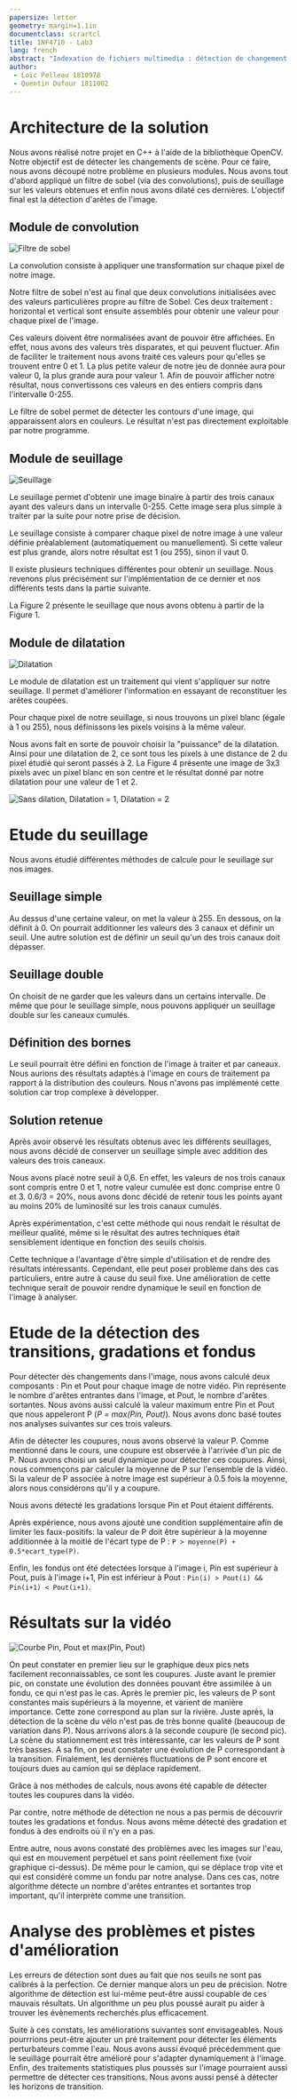 ```yaml
---
papersize: letter
geometry: margin=1.1in
documentclass: scrartcl
title: INF4710 - Lab3
lang: french
abstract: "Indexation de fichiers multimedia : détection de changement de scène."
author:
 - Loïc Pelleau 1810978
 - Quentin Dufour 1811002
---
```


# Architecture de la solution

Nous avons réalisé notre projet en C++ à l'aide de la bibliothèque OpenCV. Notre objectif est de détecter les 
changements de scène. Pour ce faire, nous avons découpé notre problème en plusieurs modules. Nous avons tout d'abord
appliqué un filtre de sobel (via des convolutions), puis de seuillage sur les valeurs obtenues et enfin nous avons dilaté
ces dernières. L'objectif final est la détection d'arêtes de l'image.

## Module de convolution

![Filtre de sobel](sobel.png)

La convolution consiste à appliquer une transformation sur chaque pixel de notre image.

Notre filtre de sobel n'est au final que deux convolutions initialisées avec des valeurs particulières propre au filtre 
de Sobel. Ces deux traitement : horizontal et vertical sont ensuite assemblés pour obtenir une valeur pour chaque pixel 
de l'image.

Ces valeurs doivent être normalisées avant de pouvoir être affichées. En effet, nous avons des valeurs très disparates,
et qui peuvent fluctuer.
Afin de faciliter le traitement nous avons traité ces valeurs pour qu'elles se trouvent entre 0 et 1. 
La plus petite valeur de notre jeu de donnée aura pour valeur 0, la plus grande aura pour valeur 1.
Afin de pouvoir afficher notre résultat, nous convertissons ces valeurs en des entiers compris dans l'intervalle 0-255.

Le filtre de sobel permet de détecter les contours d'une image, qui apparaissent alors en couleurs.
Le résultat n'est pas directement exploitable par notre programme. 

## Module de seuillage

![Seuillage](seuillage.png)

Le seuillage permet d'obtenir une image binaire à partir des trois canaux ayant des valeurs dans un intervalle 0-255.
Cette image sera plus simple à traiter par la suite pour notre prise de décision.

Le seuillage consiste à comparer chaque pixel de notre image à une valeur définie préalablement (automatiquement ou 
manuellement). Si cette valeur est plus grande, alors notre résultat est 1 (ou 255), sinon il vaut 0. 

Il existe plusieurs techniques différentes pour obtenir un seuillage.
Nous revenons plus précisément sur l'implémentation de ce dernier et nos différents tests dans la partie suivante.

La Figure 2 présente le seuillage que nous avons obtenu à partir de la Figure 1.

## Module de dilatation

![Dilatation](dilatation.png)

Le module de dilatation est un traitement qui vient s'appliquer sur notre seuillage. Il permet d'améliorer l'information
en essayant de reconstituer les arêtes coupées.

Pour chaque pixel de notre seuillage, si nous trouvons un pixel blanc (égale à 1 ou 255), nous définissons les pixels
voisins à la même valeur. 

Nous avons fait en sorte de pouvoir choisir la "puissance" de la dilatation. Ainsi pour une
dilatation de 2, ce sont tous les pixels à une distance de 2 du pixel étudié qui seront passés à 2.
La Figure 4 présente une image de 3x3 pixels avec un pixel blanc en son centre et le résultat donné par notre dilatation
pour une valeur de 1 et 2.

![Sans dilation, Dilatation  = 1, Dilatation = 2](dilatation3.png)


# Etude du seuillage

Nous avons étudié différentes méthodes de calcule pour le seuillage sur nos images.  

## Seuillage simple

Au dessus d'une certaine valeur, on met la valeur à 255. En dessous, on la définit à 0.
On pourrait additionner les valeurs des 3 canaux et définir un seuil.
Une autre solution est de définir un seuil qu'un des trois canaux doit dépasser.

## Seuillage double

On choisit de ne garder que les valeurs dans un certains intervalle. 
De même que pour le seuillage simple, nous pouvons appliquer un seuillage double sur les caneaux cumulés.

## Définition des bornes

Le seuil pourrait être défini en fonction de l'image à traiter et par caneaux. 
Nous aurions des résultats adaptés à l'image en cours de traitement pa rapport à la distribution des couleurs. 
Nous n'avons pas implémenté cette solution car trop complexe à développer.

## Solution retenue

Après avoir observé les résultats obtenus avec les différents seuillages, nous avons décidé de conserver un seuillage simple avec addition des valeurs des trois caneaux.

Nous avons placé notre seuil à 0,6. En effet, les valeurs de nos trois canaux sont compris entre 0 et 1, notre valeur cumulée est donc comprise entre 0 et 3. 0.6/3 = 20%, nous avons donc décidé de retenir tous les points ayant au moins 20% de luminosité sur les trois canaux cumulés.

Après expérimentation, c'est cette méthode qui nous rendait le résultat de meilleur qualité, même si le résultat des autres techniques était sensiblement identique en fonction des seuils choisis.

Cette technique a l'avantage d'être simple d'utilisation et de rendre des résultats intéressants. Cependant, elle peut poser problème dans des cas particuliers, entre autre à cause du seuil fixe. Une amélioration de cette technique serait de pouvoir rendre dynamique le seuil en fonction de l'image à analyser.

Etude de la détection des transitions, gradations et fondus
===========================================================

Pour détecter des changements dans l'image, nous avons calculé deux composants : Pin et Pout pour chaque image de notre vidéo. 
Pin représente le nombre d'arêtes entrantes dans l'image, et Pout, le nombre d'arêtes sortantes. Nous avons aussi calculé la valeur maximum entre Pin et Pout que nous appeleront P (*P = max(Pin, Pout)*).
Nous avons donc basé toutes nos analyses suivantes sur ces trois valeurs.

Afin de détecter les coupures, nous avons observé la valeur P.
Comme mentionné dans le cours, une coupure est observée à l'arrivée d'un pic de P.
Nous avons choisi un seuil dynamique pour détecter ces coupures.
Ainsi, nous commençons par calculer la moyenne de P sur l'ensemble de la vidéo.
Si la valeur de P associée à notre image est supérieur à 0.5 fois la moyenne, alors nous considérons qu'il y a coupure.

Nous avons détecté les gradations lorsque Pin et Pout étaient différents. 

Après expérience, nous avons ajouté une condition supplémentaire afin de limiter les faux-positifs: la valeur de P doit être supérieur à la moyenne additionnée à la moitié de l'écart type de P : `P > moyenne(P) + 0.5*ecart_type(P)`.

Enfin, les fondus ont été detectées lorsque à l'image i, Pin est supérieur à Pout, puis à l'image i+1, Pin est inférieur à Pout : `Pin(i) > Pout(i) && Pin(i+1) < Pout(i+1)`.


Résultats sur la vidéo
======================

![Courbe Pin, Pout et max(Pin, Pout)](Graph.png)

On peut constater en premier lieu sur le graphique deux pics nets facilement reconnaissables, ce sont les coupures. Juste avant le premier pic, on constate une évolution des données pouvant être assimilée à un fondu, ce qui n'est pas le cas. Après le premier pic, les valeurs de P sont constantes mais supérieurs à la moyenne, et varient de manière importance. Cette zone correspond au plan sur la rivière. Juste après, la détection de la scène du vélo n'est pas de très bonne qualité (beaucoup de variation dans P). Nous arrivons alors à la seconde coupure (le second pic). La scène du stationnement est très intéressante, car les valeurs de P sont très basses. A sa fin, on peut constater une évolution de P correspondant à la transition. Finalement, les dernières fluctuations de P sont encore et toujours dues au camion qui se déplace rapidement.

Grâce à nos méthodes de calculs, nous avons été capable de détecter toutes les coupures dans la vidéo.  

Par contre, notre méthode de détection ne nous a pas permis de découvrir toutes les gradations et fondus.
Nous avons même détecté des gradation et fondus à des endroits où il n'y en a pas. 

Entre autre, nous avons constaté des problèmes avec les images sur l'eau, qui est en mouvement perpétuel et sans point réellement fixe (voir graphique ci-dessus). De même pour le camion, qui se déplace trop vite et qui est considéré comme un fondu par notre analyse. Dans ces cas, notre algorithme détecte un nombre d'arêtes entrantes et sortantes trop important, qu'il interprète comme une transition.

# Analyse des problèmes et pistes d'amélioration

Les erreurs de détection sont dues au fait que nos seuils ne sont pas calibrés à la perfection. 
Ce dernier manque alors un peu de précision. 
Notre algorithme de détection est lui-même peut-être aussi coupable de ces mauvais résultats. 
Un algorithme un peu plus poussé aurait pu aider à trouver les évènements recherchés plus efficacement.

Suite à ces constats, les améliorations suivantes sont envisageables.
Nous pourrrions peut-être ajouter un pré traitement pour détecter les éléments perturbateurs comme l'eau.
Nous avons aussi évoqué précédemment que le seuillage pourrait être amélioré pour s'adapter dynamiquement à l'image.
Enfin, des traitements statistiques plus poussés sur l'image pourraient aussi permettre de détecter ces transitions.
Nous avons aussi pensé à détecter les horizons de transition.
